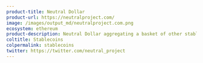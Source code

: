 ```yaml
---
product-title: Neutral Dollar
product-url: https://neutralproject.com/
image: /images/output_md/neutralproject.com.png
ecosystem: ethereum
product-description: Neutral Dollar aggregating a basket of other stablecoins and generates a lower volatility token with a more subdued risk profile. [Interview with  Neutral Dollar](/neutral).
coltitle: Stablecoins
colpermalink: stablecoins
twitter: https://twitter.com/neutral_project
---
```

